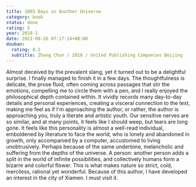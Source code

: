 ```yaml
---
title: 1003 Days in Another Universe
category: book
status: done
rating: 5
year: 2018-1
date: 2021-08-26 07:17:14+08:00
douban:
  rating: 8.2
  subtitle: Zhang Chun / 2018 / United Publishing Companies Beijing
---
```


Almost deceived by the prevalent slang, yet it turned out to be a delightful surprise. I finally managed to finish it in a few days. The thoughtfulness is delicate, the prose fluid, often coming across passages that stir the emotions, compelling me to circle them with a pen, and I really enjoyed the philosophical depth contained within. It vividly records many day-to-day details and personal experiences, creating a visceral connection to the text, making me feel as if I'm approaching the author, or rather, the author is approaching you, truly a literate and artistic youth. Our sensitive nerves are so similar, and at many points, it feels like I should weep, but tears are long gone. It feels like this personality is almost a well-read individual, emboldened by literature to face the world, who is lonely and abandoned in growth, only accompanied by a computer, accustomed to living unobtrusively. Perhaps because of the same undertone, melancholic and suffering from the depths of the universe. A person: another person adds a split in the world of infinite possibilities, and collectively humans form a bizarre and colorful flower. This is what makes nature so strict, cold, merciless, rational yet wonderful. Because of this author, I have developed an interest in the city of Xiamen. I must visit it.
